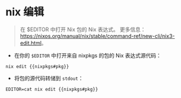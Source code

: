 # nix 编辑

> 在 $EDITOR 中打开 Nix 包的 Nix 表达式。
> 更多信息：<https://nixos.org/manual/nix/stable/command-ref/new-cli/nix3-edit.html>。

- 在你的 `$EDITOR` 中打开来自 nixpkgs 的包的 Nix 表达式源代码：

`nix edit {{nixpkgs#pkg}}`

- 将包的源代码转储到 `stdout`：

`EDITOR=cat nix edit {{nixpkgs#pkg}}`